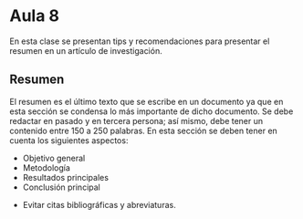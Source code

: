 <h1>Aula 8</h1>

En esta clase se presentan tips y recomendaciones para presentar el resumen en un artículo de investigación.

<h2>Resumen</h2>

El resumen es el último texto que se escribe en un documento ya que en esta sección se condensa lo más importante de dicho documento. Se debe redactar en pasado y en tercera persona; así mismo, debe tener un contenido entre 150 a 250 palabras. En esta sección se deben tener en cuenta los siguientes aspectos:

- Objetivo general
- Metodología
- Resultados principales
- Conclusión principal

* Evitar citas bibliográficas y abreviaturas.


<!-- Debe tener un máximo de 200 palabras, redactado en tercera persona y en tiempo pasado. Debe estar estructurado de la siguiente forma: 

Objetivo: (objetivo general). Metodología: (diseño, participantes, instrumentos). Resultados: (principales hallazgos). Discusiones: (juicios y polémicas de los resultados propios), Conclusiones: (Reflexión de los resultados) 
*Debe tener en cuenta que los puntos en negrita deben resaltarse en el resumen de esta forma.
Toda su información debe proceder del texto del artículo. Se debe evitar las citas textuales, abreviaturas y referencias bibliográficas.  -->

